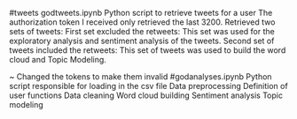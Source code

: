 #tweets
godtweets.ipynb
Python script to retrieve tweets for a user
The authorization token I received only retrieved the last 3200.
Retrieved two sets of tweets:
  First set excluded the retweets: 
    This set was used for the exploratory analysis and sentiment analysis of the tweets.
  Second set of tweets included the retweets:
    This set of tweets was used to build the word cloud and Topic Modeling.
   
   
   
 ~ Changed the tokens to make them invalid
 #godanalyses.ipynb
   Python script responsible for loading in the csv file
   Data preprocessing
    Definition of user functions
   Data cleaning
   Word cloud building 
   Sentiment analysis
   Topic modeling 

